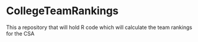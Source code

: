# CollegeTeamRankings
This a repository that will hold R code which will calculate the team rankings for the CSA
